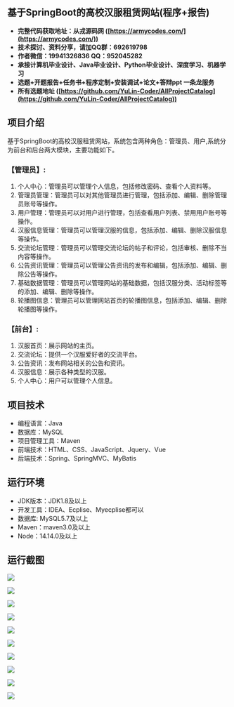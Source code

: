 ## 基于SpringBoot的高校汉服租赁网站(程序+报告)

- <b>完整代码获取地址：从戎源码网 ([https://armycodes.com/](https://armycodes.com/))</b>
- <b>技术探讨、资料分享，请加QQ群：692619798</b> 
- <b>作者微信：19941326836  QQ：952045282</b> 
- <b>承接计算机毕业设计、Java毕业设计、Python毕业设计、深度学习、机器学习</b>
- <b>选题+开题报告+任务书+程序定制+安装调试+论文+答辩ppt 一条龙服务</b>
- <b>所有选题地址 ([https://github.com/YuLin-Coder/AllProjectCatalog](https://github.com/YuLin-Coder/AllProjectCatalog)) </b>

## 项目介绍
基于SpringBoot的高校汉服租赁网站，系统包含两种角色：管理员、用户,系统分为前台和后台两大模块，主要功能如下。

### 【管理员】:
1. 个人中心：管理员可以管理个人信息，包括修改密码、查看个人资料等。
2. 管理员管理：管理员可以对其他管理员进行管理，包括添加、编辑、删除管理员账号等操作。
3. 用户管理：管理员可以对用户进行管理，包括查看用户列表、禁用用户账号等操作。
4. 汉服信息管理：管理员可以管理汉服的信息，包括添加、编辑、删除汉服信息等操作。
5. 交流论坛管理：管理员可以管理交流论坛的帖子和评论，包括审核、删除不当内容等操作。
6. 公告资讯管理：管理员可以管理公告资讯的发布和编辑，包括添加、编辑、删除公告等操作。
7. 基础数据管理：管理员可以管理网站的基础数据，包括汉服分类、活动标签等的添加、编辑、删除等操作。
8. 轮播图信息：管理员可以管理网站首页的轮播图信息，包括添加、编辑、删除轮播图等操作。

### 【前台】:
1. 汉服首页：展示网站的主页。
2. 交流论坛：提供一个汉服爱好者的交流平台。
3. 公告资讯：发布网站相关的公告和资讯。
4. 汉服信息：展示各种类型的汉服。
5. 个人中心：用户可以管理个人信息。

## 项目技术
- 编程语言：Java
- 数据库：MySQL
- 项目管理工具：Maven
- 前端技术：HTML、CSS、JavaScript、Jquery、Vue
- 后端技术：Spring、SpringMVC、MyBatis

## 运行环境
- JDK版本：JDK1.8及以上
- 开发工具：IDEA、Ecplise、Myecplise都可以
- 数据库: MySQL5.7及以上
- Maven：maven3.0及以上
- Node：14.14.0及以上

## 运行截图
![](screenshot/1.png)

![](screenshot/2.png)

![](screenshot/3.png)

![](screenshot/4.png)

![](screenshot/5.png)

![](screenshot/6.png)

![](screenshot/7.png)

![](screenshot/8.png)

![](screenshot/9.png)

![](screenshot/10.png)
